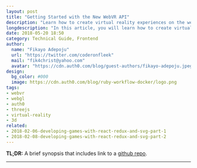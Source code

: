 ```yaml
---
layout: post
title: "Getting Started with the New WebVR API"
description: "Learn how to create virtual reality experiences on the web using the Threejs WebGL library and the WebVR UI library."
longdescription: "In this article, you will learn how to create virtual reality experiences on the web using the Threejs WebGL library and the WebVR UI library. You will also use Auth0 to fetch users' name to show in the WebVR environment that you will create."
date: 2018-05-20 18:50
category: Technical Guide, Frontend
author:
  name: "Fikayo Adepoju"
  url: "https://twitter.com/coderonfleek"
  mail: "fik4christ@yahoo.com"
  avatar: "https://cdn.auth0.com/blog/guest-authors/fikayo-adepoju.jpeg"
design:
  bg_color: #000
  image: https://cdn.auth0.com/blog/ruby-workflow-docker/logo.png
tags:
- webvr
- webgl
- auth0
- threejs
- virtual-reality
- 3d
related:
- 2018-02-06-developing-games-with-react-redux-and-svg-part-1
- 2018-02-08-developing-games-with-react-redux-and-svg-part-2
---
```


**TL;DR:** A brief synopsis that includes link to a [github repo](http://www.github.com/).

---
